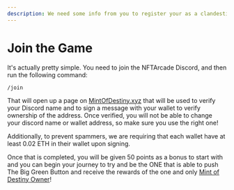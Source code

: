 ```yaml
---
description: We need some info from you to register your as a clandestine warrior
---
```


# Join the Game

It's actually pretty simple. You need to join the NFTArcade Discord, and then run the following command:

```
/join
```

That will open up a page on [MintOfDestiny.xyz](https://mintofdestiny.xyz) that will be used to verify your Discord name and to sign a message with your wallet to verify ownership of the address. Once verified, you will not be able to change your discord name or wallet address, so make sure you use the right one!

Additionally, to prevent spammers, we are requiring that each wallet have at least 0.02 ETH in their wallet upon signing.

Once that is completed, you will be given 50 points as a bonus to start with and you can begin your journey to try and be the ONE that is able to push The Big Green Button and receive the rewards of the one and only [Mint of Destiny Owner](the-mint-of-destiny.md)!
